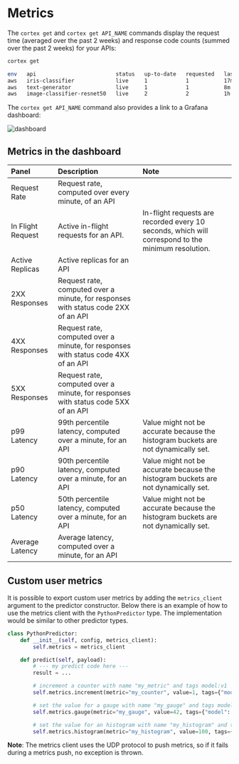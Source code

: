# Metrics

The `cortex get` and `cortex get API_NAME` commands display the request time \(averaged over the past 2 weeks\) and response code counts \(summed over the past 2 weeks\) for your APIs:

```bash
cortex get

env   api                         status   up-to-date   requested   last update   avg request   2XX
aws   iris-classifier             live     1            1           17m           24ms          1223
aws   text-generator              live     1            1           8m            180ms         433
aws   image-classifier-resnet50   live     2            2           1h            32ms          1121126
```

The `cortex get API_NAME` command also provides a link to a Grafana dashboard:

![dashboard](https://user-images.githubusercontent.com/7456627/107253455-9c6b7b80-6a36-11eb-8600-f36a7bab6d3b.png)

## Metrics in the dashboard

| Panel | Description | Note |
| :--- | :--- | :--- |
| Request Rate | Request rate, computed over every minute, of an API |  |
| In Flight Request | Active in-flight requests for an API. | In-flight requests are recorded every 10 seconds, which will correspond to the minimum resolution. |
| Active Replicas | Active replicas for an API |  |
| 2XX Responses | Request rate, computed over a minute, for responses with status code 2XX of an API |  |
| 4XX Responses | Request rate, computed over a minute, for responses with status code 4XX of an API |  |
| 5XX Responses | Request rate, computed over a minute, for responses with status code 5XX of an API |  |
| p99 Latency | 99th percentile latency, computed over a minute, for an API | Value might not be accurate because the histogram buckets are not dynamically set. |
| p90 Latency | 90th percentile latency, computed over a minute, for an API | Value might not be accurate because the histogram buckets are not dynamically set. |
| p50 Latency | 50th percentile latency, computed over a minute, for an API | Value might not be accurate because the histogram buckets are not dynamically set. |
| Average Latency | Average latency, computed over a minute, for an API |  |

## Custom user metrics

It is possible to export custom user metrics by adding the `metrics_client` argument to the predictor constructor. Below there is an example of how to use the metrics client with the `PythonPredictor` type. The implementation would be similar to other predictor types.

```python
class PythonPredictor:
    def __init__(self, config, metrics_client):
        self.metrics = metrics_client

    def predict(self, payload):
        # --- my predict code here ---
        result = ...

        # increment a counter with name "my_metric" and tags model:v1
        self.metrics.increment(metric="my_counter", value=1, tags={"model": "v1"})

        # set the value for a gauge with name "my_gauge" and tags model:v1
        self.metrics.gauge(metric="my_gauge", value=42, tags={"model": "v1"})

        # set the value for an histogram with name "my_histogram" and tags model:v1
        self.metrics.histogram(metric="my_histogram", value=100, tags={"model": "v1"})
```

**Note**: The metrics client uses the UDP protocol to push metrics, so if it fails during a metrics push, no exception is thrown.


